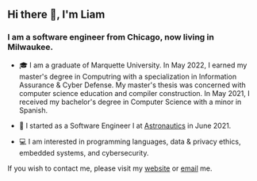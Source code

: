 ## Hi there 👋, I'm Liam

### I am a software engineer from Chicago, now living in Milwaukee.

- 🎓 I am a graduate of Marquette University. In May 2022, I earned my master's degree in Computring with a specialization in Information Assurance & Cyber Defense. My master's thesis was concerned with computer science education and compiler construction. In May 2021, I received my bachelor's degree in Computer Science with a minor in Spanish.

- 💼 I started as a Software Engineer I at <a href="https://astronautics.com/">Astronautics</a> in June 2021.

- 💻 I am interested in programming languages, data & privacy ethics, embedded systems, and cybersecurity.

If you wish to contact me, please visit my <a href="https://www.liammurphy.me">website</a> or [email](mailto:liam.murphy@marquette.edu) me.
